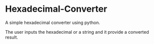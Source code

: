 # Hexadecimal-Converter
A simple hexadecimal converter using python.

The user inputs the hexadecimal or a string and it provide a converted result.

